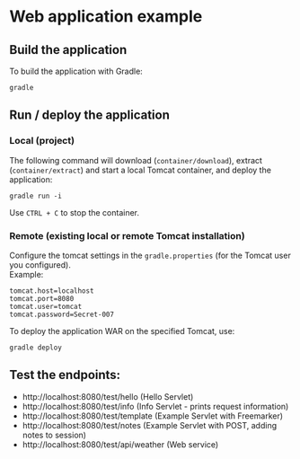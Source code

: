 # Web application example

## Build the application

To build the application with Gradle:

	gradle

## Run / deploy the application

### Local (project)
The following command will download (`container/download`), extract (`container/extract`) and start a local Tomcat container, and deploy the application:

    gradle run -i

Use `CTRL + C` to stop the container.

### Remote (existing local or remote Tomcat installation)
Configure the tomcat settings in the `gradle.properties` (for the Tomcat user you configured). <br/>
Example:

    tomcat.host=localhost
    tomcat.port=8080
    tomcat.user=tomcat
    tomcat.password=Secret-007

To deploy the application WAR on the specified Tomcat, use:

    gradle deploy
	
## Test the endpoints:
- http://localhost:8080/test/hello (Hello Servlet)
- http://localhost:8080/test/info (Info Servlet - prints request information)
- http://localhost:8080/test/template (Example Servlet with Freemarker)
- http://localhost:8080/test/notes (Example Servlet with POST, adding notes to session)
- http://localhost:8080/test/api/weather (Web service)
